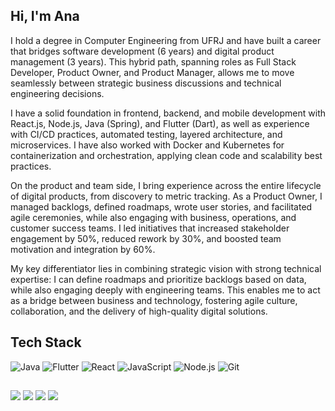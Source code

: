 ## Hi, I'm Ana

I hold a degree in Computer Engineering from UFRJ and have built a career that bridges software development (6 years) and digital product management (3 years). This hybrid path, spanning roles as Full Stack Developer, Product Owner, and Product Manager, allows me to move seamlessly between strategic business discussions and technical engineering decisions.

I have a solid foundation in frontend, backend, and mobile development with React.js, Node.js, Java (Spring), and Flutter (Dart), as well as experience with CI/CD practices, automated testing, layered architecture, and microservices. I have also worked with Docker and Kubernetes for containerization and orchestration, applying clean code and scalability best practices.

On the product and team side, I bring experience across the entire lifecycle of digital products, from discovery to metric tracking. As a Product Owner, I managed backlogs, defined roadmaps, wrote user stories, and facilitated agile ceremonies, while also engaging with business, operations, and customer success teams. I led initiatives that increased stakeholder engagement by 50%, reduced rework by 30%, and boosted team motivation and integration by 60%.

My key differentiator lies in combining strategic vision with strong technical expertise: I can define roadmaps and prioritize backlogs based on data, while also engaging deeply with engineering teams. This enables me to act as a bridge between business and technology, fostering agile culture, collaboration, and the delivery of high-quality digital solutions.


## Tech Stack

![Java](https://img.shields.io/badge/Java-ED8B00?style=for-the-badge&logo=openjdk&logoColor=white)
![Flutter](https://img.shields.io/badge/Flutter-02569B?style=for-the-badge&logo=flutter&logoColor=white)
![React](https://img.shields.io/badge/React-20232A?style=for-the-badge&logo=react&logoColor=61DAFB)
![JavaScript](https://img.shields.io/badge/JavaScript-323330?style=for-the-badge&logo=javascript&logoColor=F7DF1E)
![Node.js](https://img.shields.io/badge/Node.js-43853D?style=for-the-badge&logo=node-dot-js&logoColor=white)
![Git](https://img.shields.io/badge/Git-F05032?style=for-the-badge&logo=git&logoColor=white)


##
 
<div>

<a href="https://www.instagram.com/anacanto.dev/" target="_blank"><img src="https://img.shields.io/badge/-Instagram-%23E4405F?style=for-the-badge&logo=instagram&logoColor=white" target="_blank"></a>
<a href = "mailto:ana.lucia.canto@poli.ufrj.br"><img src="https://img.shields.io/badge/-Gmail-%23333?style=for-the-badge&logo=gmail&logoColor=white" target="_blank"></a>
<a href="https://www.linkedin.com/in/analuciacanto/" target="_blank"><img src="https://img.shields.io/badge/-LinkedIn-%230077B5?style=for-the-badge&logo=linkedin&logoColor=white" target="_blank"></a>
<a href="https://www.anacanto.com.br/" target="_blank"><img src="https://img.shields.io/badge/-Website-yellow?style=for-the-badge" target="\_blank"></a>
</div>
